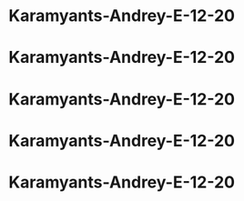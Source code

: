 # Karamyants-Andrey-E-12-20
# Karamyants-Andrey-E-12-20
# Karamyants-Andrey-E-12-20
# Karamyants-Andrey-E-12-20
# Karamyants-Andrey-E-12-20
